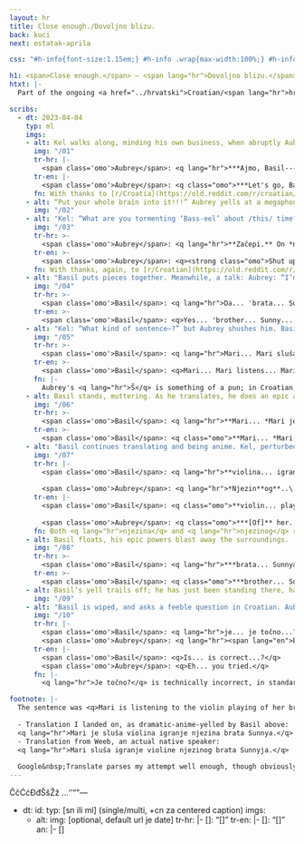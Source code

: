 ```yaml
---
layout: hr
title: Close enough./Dovoljno blizu.
back: kuci
next: ostatak-aprila

css: "#h-info{font-size:1.15em;} #h-info .wrap{max-width:100%;} #h-info span{display:inline;} header p{margin:1em 0;} header [lang=hr]{font-style:italic;} article{background:#bcb3a3; color:#4a3d2a;} article ::selection{background:#aaa08e; color:inherit;} h2{color:inherit;} .ml figure{margin-bottom:.5em;} figcaption{margin-top:-.25em;} .flag{float:left; margin-right:.5em;} hr{display:none;} main [lang=hr] em{font-weight:normal; text-transform:uppercase;} article a{text-decoration-color:inherit; text-decoration-thickness:.05em;} article a:hover,article a:focus,article a:active{color:#866147;} main strong{text-transform:uppercase;} main strong em{font-weight:inherit !important;} .ml figure:last-child{margin-bottom:-.75em;} #footnote{background:#313338; border-radius:.25em; max-width:850px; margin:0 auto; padding:1em; line-height:1.5; font-size:1.15em;} #footnote q{font-weight:bold;} #footnote ul{margin:1em 0 1.15em; list-style-type:none;} #footnote li{margin:.5em 0;} /*bigger*/ @media only screen and (min-width:600px){.flag{float:none; margin-right:0;} figcaption p{line-height:1.45;} .tr{padding-left:0;}}"

h1: <span>Close enough.</span> – <span lang="hr">Dovoljno blizu.</span>
htxt: |-
  Part of the ongoing <a href="../hrvatski">Croatian/<span lang="hr">hrvatski</span> saga</a>. My ever-patient friend & teacher Weeb asked me to translate a sentence..\..

scribs:
  - dt: 2023-04-04
    typ: ml
    imgs:
    - alt: Kel walks along, minding his own business, when abruptly Aubrey yells at Basil. Basil screams, with question marks, in response.
      img: "/01"
      tr-hr: |-
        <span class='omo'>Aubrey</span>: <q lang="hr">***Ajmo, Basil---** nisi glupan!!!*</q>
      tr-en: |-
        <span class='omo'>Aubrey</span>: <q class="omo">***Let's go, Basil---** you're not [a] stupid guy!!!*</q>
      fn: With thanks to [r/Croatia](https://old.reddit.com/r/croatian/comments/l0o67a/meaning_and_usage_of_tvojima/) for pointing me towards the "let's go." <q lang="hr">Ajmo</q> is shortened, but like "let us go" to "let's go," no one uses the long version.
    - alt: “Put your whole brain into it!!!” Aubrey yells at a megaphone; Basil is crouched on the ground, reaching at puzzle pieces, screaming. Kel runs over, exclaiming “What the—?”
      img: "/02"
    - alt: "Kel: “What are you tormenting ‘Bass-eel’ about /this/ time?” Aubrey elbows him back, grumbling Croatian. Kel clears his throat. He is clueless. (Basil mutters Croatian in the background.)"
      img: "/03"
      tr-hr: >-
        <span class='omo'>Aubrey</span>: <q lang="hr">**Začepi.** On *neće* učit[i]---</q>
      tr-en: >-
        <span class='omo'>Aubrey</span>: <q><strong class="omo">Shut up.</strong> He <em class="omo">will not</em> learn---</q>
      fn: With thanks, again, to [r/Croatian](https://old.reddit.com/r/croatia/comments/hwt69r/how_to_say_shut_the_fuck_up_in_croatian/). Kel's "bass-eel" references how "Basil" might sound with an accent; the Croatian letter "i" sounds like "ee," and there's no equivalent of the English "ay"-as-in-"may" sound. Don't make fun of people's accents, kids.
    - alt: "Basil puts pieces together. Meanwhile, a talk: Aubrey: “I’m not ‘torturing’ him,” (Kel: “Tormenting.” Aubrey: “/Whatever/”) “I gave him /one/ sentence to translate… an /hour/ ago.” Kel: “You /sure/ that’s not torture—” Aubrey: “He /knows/ the pieces, he’s just gotta…” Then Basil mutters something."
      img: "/04"
      tr-hr: >-
        <span class='omo'>Basil</span>: <q lang="hr">Da... 'brata... Sunnya....'</q>
      tr-en: >-
        <span class='omo'>Basil</span>: <q>Yes... 'brother... Sunny....'</q>
    - alt: "Kel: “What kind of sentence—?” but Aubrey shushes him. Basil mutters something (translation below), involving the names ‘Mari’ and ‘Sunny.’ Kel: “Did it /have/ to involve them…?” Aubrey: “[Yes]. Absolutely.”"
      img: "/05"
      tr-hr: >-
        <span class='omo'>Basil</span>: <q lang="hr">Mari... Mari sluša... Mari *je* sluša... <span lang="en">[unintelligible]</span>... brata Sunnya..\..</q>
      tr-en: >-
        <span class='omo'>Basil</span>: <q>Mari... Mari listens... Mari <em class="omo">is</em> listen[ing]... [unintelligible]... brother Sunny..\..</q>
      fn: |-
        Aubrey's <q lang="hr">Š</q> is something of a pun; in Croatian, that's a letter that sounds like "sh."
    - alt: Basil stands, muttering. As he translates, he does an epic anime power-up pose.
      img: "/06"
      tr-hr: >-
        <span class='omo'>Basil</span>: <q lang="hr">**Mari... *Mari je sluša...***</q>
      tr-en: >-
        <span class='omo'>Basil</span>: <q class="omo">**Mari... *Mari is listen[ing]...***</q>
    - alt: "Basil continues translating and being anime. Kel, perturbed: “the /heck/ have you been doing to our friend”; Aubrey, not listening, mutters a correction."
      img: "/07"
      tr-hr: |-
        <span class='omo'>Basil</span>: <q lang="hr">**violina... igranje... *njezina...***</q>
        
        <span class='omo'>Aubrey</span>: <q lang="hr">*Njezin**og**..\..*</q>
      tr-en: |-
        <span class='omo'>Basil</span>: <q class="omo">**violin... playing... *her...***</q>
        
        <span class='omo'>Aubrey</span>: <q class="omo">***[Of]** her..\..*</q>
      fn: Both <q lang="hr">njezina</q> and <q lang="hr">njezinog</q> roughly translate to "her"; the ending difference is a grammar thing.
    - alt: Basil floats, his epic powers blast away the surroundings.
      img: "/08"
      tr-hr: >-
        <span class='omo'>Basil</span>: <q lang="hr">***brata... Sunnya[AAAAA]***</q>
      tr-en: >-
        <span class='omo'>Basil</span>: <q class="omo">***brother... Sunny [AAAAA]***</q>
    - alt: Basil’s yell trails off; he has just been standing there, hands raised in a double fistpump. Then he anticlimactically drops into a ball.
      img: "/09"
    - alt: "Basil is wiped, and asks a feeble question in Croatian. Aubrey replies in turn; Kel, offering Basil drink: “Oh, come on—”; Aubrey, patting Basil on the back: “Close enough.” Basil: “y..yaayyyy....”"
      img: "/10"
      tr-hr: |-
        <span class='omo'>Basil</span>: <q lang="hr">je... je točno...?</q>  
        <span class='omo'>Aubrey</span>: <q lang="hr"><span lang="en">Eh...</span> pokušao si.</q>
      tr-en: |-
        <span class='omo'>Basil</span>: <q>Is... is correct...?</q>  
        <span class='omo'>Aubrey</span>: <q>Eh... you tried.</q>
      fn: |-
        <q lang="hr">Je točno?</q> is technically incorrect, in standard Croatian, but I've left it as-is both because 1)&nbsp;it's coincidentally fine in a different dialect and 2)&nbsp;it fits the ongoing (and now very much intentional) trend of Basil having <a href="./#tired-pissedoff-sun">B-grade <span lang="hr">hrvatski</span></a>.

footnote: |-
  The sentence was <q>Mari is listening to the violin playing of her brother Sunny.</q>
  
  - Translation I landed on, as dramatic-anime-yelled by Basil above:  
  <q lang="hr">Mari je sluša violina igranje njezina brata Sunnya.</q>
  - Translation from Weeb, an actual native speaker:  
  <q lang="hr">Mari sluša igranje violine njezinog brata Sunnyja.</q>
  
  Google&nbsp;Translate parses my attempt well enough, though obviously I still missed a few pieces. It did legitimately take an hour!!
---
```

ČčĆćĐđŠšŽž
…‘’“”—

  - dt: 
    id: 
    typ: [sn ili ml] (single/multi, +cn za centered caption)
    imgs:
    - alt: 
      img: [optional, default url je date]
      tr-hr: |-
        <span class="omo">[]</span>: <q lang="hr">[]</q>
      tr-en: |-
        <span class="omo">[]</span>: <q>[]</q>
    an: |-
      []